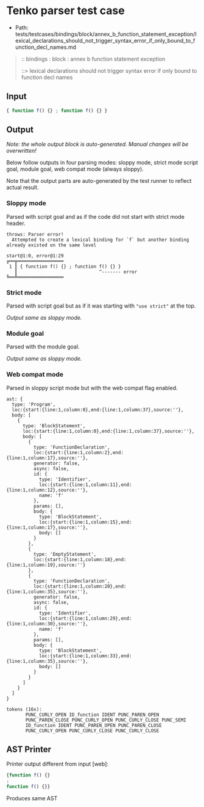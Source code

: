 # Tenko parser test case

- Path: tests/testcases/bindings/block/annex_b_function_statement_exception/lexical_declarations_should_not_trigger_syntax_error_if_only_bound_to_function_decl_names.md

> :: bindings : block : annex b function statement exception
>
> ::> lexical declarations should not trigger syntax error if only bound to function decl names

## Input

`````js
{ function f() {} ; function f() {} }
`````

## Output

_Note: the whole output block is auto-generated. Manual changes will be overwritten!_

Below follow outputs in four parsing modes: sloppy mode, strict mode script goal, module goal, web compat mode (always sloppy).

Note that the output parts are auto-generated by the test runner to reflect actual result.

### Sloppy mode

Parsed with script goal and as if the code did not start with strict mode header.

`````
throws: Parser error!
  Attempted to create a lexical binding for `f` but another binding already existed on the same level

start@1:0, error@1:29
╔══╦═════════════════
 1 ║ { function f() {} ; function f() {} }
   ║                              ^------- error
╚══╩═════════════════

`````

### Strict mode

Parsed with script goal but as if it was starting with `"use strict"` at the top.

_Output same as sloppy mode._

### Module goal

Parsed with the module goal.

_Output same as sloppy mode._

### Web compat mode

Parsed in sloppy script mode but with the web compat flag enabled.

`````
ast: {
  type: 'Program',
  loc:{start:{line:1,column:0},end:{line:1,column:37},source:''},
  body: [
    {
      type: 'BlockStatement',
      loc:{start:{line:1,column:0},end:{line:1,column:37},source:''},
      body: [
        {
          type: 'FunctionDeclaration',
          loc:{start:{line:1,column:2},end:{line:1,column:17},source:''},
          generator: false,
          async: false,
          id: {
            type: 'Identifier',
            loc:{start:{line:1,column:11},end:{line:1,column:12},source:''},
            name: 'f'
          },
          params: [],
          body: {
            type: 'BlockStatement',
            loc:{start:{line:1,column:15},end:{line:1,column:17},source:''},
            body: []
          }
        },
        {
          type: 'EmptyStatement',
          loc:{start:{line:1,column:18},end:{line:1,column:19},source:''}
        },
        {
          type: 'FunctionDeclaration',
          loc:{start:{line:1,column:20},end:{line:1,column:35},source:''},
          generator: false,
          async: false,
          id: {
            type: 'Identifier',
            loc:{start:{line:1,column:29},end:{line:1,column:30},source:''},
            name: 'f'
          },
          params: [],
          body: {
            type: 'BlockStatement',
            loc:{start:{line:1,column:33},end:{line:1,column:35},source:''},
            body: []
          }
        }
      ]
    }
  ]
}

tokens (16x):
       PUNC_CURLY_OPEN ID_function IDENT PUNC_PAREN_OPEN
       PUNC_PAREN_CLOSE PUNC_CURLY_OPEN PUNC_CURLY_CLOSE PUNC_SEMI
       ID_function IDENT PUNC_PAREN_OPEN PUNC_PAREN_CLOSE
       PUNC_CURLY_OPEN PUNC_CURLY_CLOSE PUNC_CURLY_CLOSE
`````


## AST Printer

Printer output different from input [web]:

````js
{function f() {}
;
function f() {}}
````

Produces same AST
